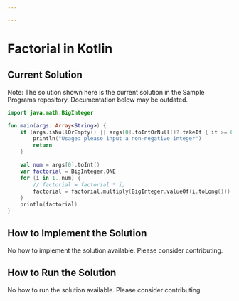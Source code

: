 ```yaml
---

---
```


# Factorial in Kotlin

## Current Solution

Note: The solution shown here is the current solution in the Sample Programs repository. Documentation below may be outdated.

```Kotlin
import java.math.BigInteger

fun main(args: Array<String>) {
    if (args.isNullOrEmpty() || args[0].toIntOrNull()?.takeIf { it >= 0 } == null) {
        println("Usage: please input a non-negative integer")
        return
    }

    val num = args[0].toInt()
    var factorial = BigInteger.ONE
    for (i in 1..num) {
        // factorial = factorial * i;
        factorial = factorial.multiply(BigInteger.valueOf(i.toLong()))
    }
    println(factorial)
}
```

## How to Implement the Solution

No how to implement the solution available. Please consider contributing.

## How to Run the Solution

No how to run the solution available. Please consider contributing.